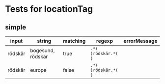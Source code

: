 # Tests for locationTag

## simple

| input   | string              | matching | regexp                    | errorMessage |
| ------- | ------------------- | -------- | ------------------------- | ------------ |
| rödskär |  bogesund, rödskär  | true     | ``` .*( )rödskär.*( ) ``` |              |
| rödskär |  europe             | false    | ``` .*( )rödskär.*( ) ``` |              |